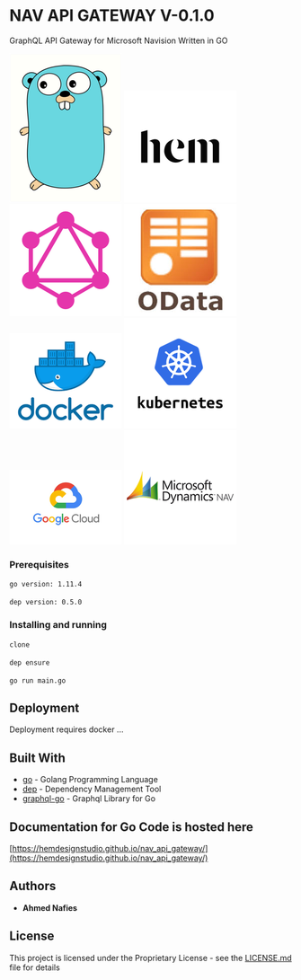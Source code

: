 # NAV API GATEWAY V-0.1.0

GraphQL API Gateway for Microsoft Navision Written in GO

![alt Golang](./res/go.png)
![alt Hem Design Studio](./res/hem.png)
![alt Hem GraphQl](./res/graphql.png)
![alt Odata](./res/odata.png)
![alt Docker](./res/docker.png)
![alt Kubernetes](./res/kubernetes.png)
![alt Google Cloud](./res/googlecloud.png)
![alt Microsoft Navision](./res/nav.png)


### Prerequisites


```
go version: 1.11.4

dep version: 0.5.0
```

### Installing and running

```
clone

dep ensure

go run main.go
```

## Deployment

Deployment requires docker ...

## Built With

* [go](https://golang.org/) - Golang Programming Language
* [dep](https://github.com/golang/dep) - Dependency Management Tool
* [graphql-go](https://github.com/graphql-go/graphql) - Graphql Library for Go



## Documentation for Go Code is hosted here
[https://hemdesignstudio.github.io/nav_api_gateway/](https://hemdesignstudio.github.io/nav_api_gateway/)

## Authors

* **Ahmed Nafies** 
## License

This project is licensed under the Proprietary License - see the [LICENSE.md](LICENSE.md) file for details

